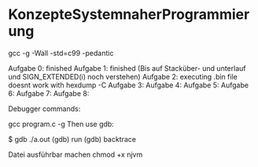 # KonzepteSystemnaherProgrammierung

gcc -g -Wall -std=c99 -pedantic

Aufgabe 0: finished
Aufgabe 1: finished (Bis auf Stacküber- und unterlauf und SIGN_EXTENDED(i) noch verstehen)
Aufgabe 2: executing .bin file doesnt work with hexdump -C
Aufgabe 3:
Aufgabe 4:
Aufgabe 5:
Aufgabe 6:
Aufgabe 7:
Aufgabe 8:


Debugger commands:

gcc program.c -g
Then use gdb:

$ gdb ./a.out
(gdb) run
<segfault happens here>
(gdb) backtrace
<offending code is shown here>

Datei ausführbar machen
chmod +x njvm